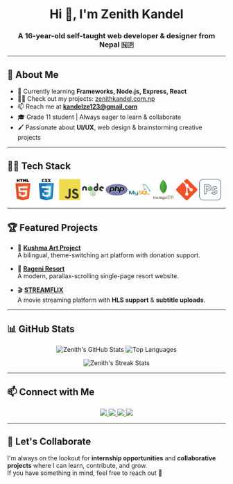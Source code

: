 <!-- Banner -->
<h1 align="center">Hi 👋, I'm Zenith Kandel</h1>
<h3 align="center">A 16-year-old self-taught web developer & designer from Nepal 🇳🇵</h3>

---

## 🚀 About Me

- 🌱 Currently learning **Frameworks, Node.js, Express, React**
- 👨‍💻 Check out my projects: [zenithkandel.com.np](https://zenithkandel.com.np)
- 📫 Reach me at **kandelze123@gmail.com**
- 🎓 Grade 11 student | Always eager to learn & collaborate
- 🖌️ Passionate about **UI/UX**, web design & brainstorming creative projects  

---

## 🧑‍💻 Tech Stack

<p align="center">
  <img src="https://raw.githubusercontent.com/devicons/devicon/master/icons/html5/html5-original-wordmark.svg" alt="HTML5" width="50" height="50"/>
  <img src="https://raw.githubusercontent.com/devicons/devicon/master/icons/css3/css3-original-wordmark.svg" alt="CSS3" width="50" height="50"/>
  <img src="https://raw.githubusercontent.com/devicons/devicon/master/icons/javascript/javascript-original.svg" alt="JavaScript" width="50" height="50"/>
  <img src="https://raw.githubusercontent.com/devicons/devicon/master/icons/nodejs/nodejs-original-wordmark.svg" alt="Node.js" width="50" height="50"/>
  <img src="https://raw.githubusercontent.com/devicons/devicon/master/icons/php/php-original.svg" alt="PHP" width="50" height="50"/>
  <img src="https://raw.githubusercontent.com/devicons/devicon/master/icons/mysql/mysql-original-wordmark.svg" alt="MySQL" width="50" height="50"/>
  <img src="https://raw.githubusercontent.com/devicons/devicon/master/icons/mongodb/mongodb-original-wordmark.svg" alt="MongoDB" width="50" height="50"/>
  <img src="https://raw.githubusercontent.com/devicons/devicon/master/icons/git/git-original.svg" alt="Git" width="50" height="50"/>
  <img src="https://raw.githubusercontent.com/devicons/devicon/master/icons/photoshop/photoshop-line.svg" alt="Photoshop" width="50" height="50"/>
</p>

---

## 🏆 Featured Projects  

- 🎨 [**Kushma Art Project**](https://github.com/zenith-001/kushma-art-project)  
  A bilingual, theme-switching art platform with donation support.  

- 🏡 [**Rageni Resort**](https://github.com/zenith-001/rageni-resort)  
  A modern, parallax-scrolling single-page resort website.  

- 🎬 [**STREAMFLIX**](https://github.com/zenith-001/STREAMFLIX)  
  A movie streaming platform with **HLS support** & **subtitle uploads**.  

---

## 📊 GitHub Stats  

<p align="center">
  <img src="https://github-readme-stats.vercel.app/api?username=zenith-001&show_icons=true&theme=tokyonight" alt="Zenith's GitHub Stats" height="150"/>
  <img src="https://github-readme-stats.vercel.app/api/top-langs/?username=zenith-001&layout=compact&theme=tokyonight" alt="Top Languages" height="150"/>
</p>

<p align="center">
  <img src="https://github-readme-streak-stats.herokuapp.com/?user=zenith-001&theme=tokyonight" alt="Zenith's Streak Stats"/>
</p>

---

## 📫 Connect with Me  

<p align="center">
  <a href="https://zenithkandel.com.np" target="_blank">
    <img src="https://img.shields.io/badge/Website-zenithkandel.com.np-blue?style=flat&logo=google-chrome" />
  </a>
  <a href="https://www.linkedin.com/in/zenith-kandel-8a7781320/" target="_blank">
    <img src="https://img.shields.io/badge/LinkedIn-Zenith%20Kandel-blue?style=flat&logo=linkedin" />
  </a>
  <a href="https://www.instagram.com/kandel.zenith/" target="_blank">
    <img src="https://img.shields.io/badge/Instagram-@kandel.zenith-pink?style=flat&logo=instagram" />
  </a>
  <a href="mailto:kandelze123@gmail.com">
    <img src="https://img.shields.io/badge/Email-kandelze123%40gmail.com-red?style=flat&logo=gmail" />
  </a>
</p>

---

## 🙌 Let's Collaborate  

I'm always on the lookout for **internship opportunities** and **collaborative projects** where I can learn, contribute, and grow.  
If you have something in mind, feel free to reach out 🚀  
